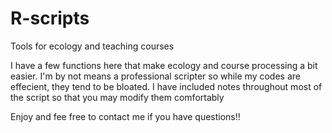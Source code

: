 R-scripts
=========

Tools for ecology and teaching courses

I have a few functions here that make ecology and course processing a bit easier. 
I'm by not means a professional scripter so while my codes are effecient, they tend to be bloated. 
I have included notes throughout most of the script so that you may modify them comfortably

Enjoy and fee free to contact me if you have questions!!
